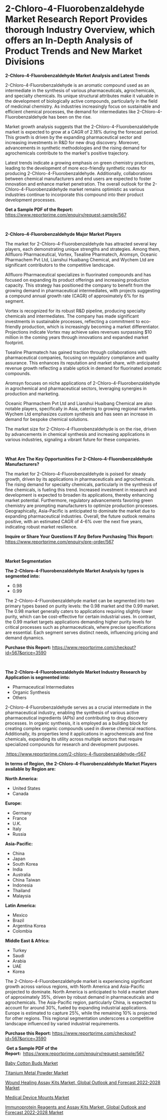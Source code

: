 <p><h1>2-Chloro-4-Fluorobenzaldehyde Market Research Report Provides thorough Industry Overview, which offers an In-Depth Analysis of Product Trends and New Market Divisions</h1></p><p><strong>2-Chloro-4-Fluorobenzaldehyde Market Analysis and Latest Trends</strong></p>
<p><p>2-Chloro-4-Fluorobenzaldehyde is an aromatic compound used as an intermediate in the synthesis of various pharmaceuticals, agrochemicals, and specialty chemicals. Its unique structural attributes make it valuable in the development of biologically active compounds, particularly in the field of medicinal chemistry. As industries increasingly focus on sustainable and efficient chemical processes, the demand for intermediates like 2-Chloro-4-Fluorobenzaldehyde has been on the rise.</p><p>Market growth analysis suggests that the 2-Chloro-4-Fluorobenzaldehyde market is expected to grow at a CAGR of 2.18% during the forecast period. This growth is driven by the expanding pharmaceutical sector and increasing investments in R&D for new drug discovery. Moreover, advancements in synthetic methodologies and the rising demand for agrochemicals contribute to the market's positive trajectory.</p><p>Latest trends indicate a growing emphasis on green chemistry practices, leading to the development of more eco-friendly synthetic routes for producing 2-Chloro-4-Fluorobenzaldehyde. Additionally, collaborations between chemical manufacturers and end users are expected to foster innovation and enhance market penetration. The overall outlook for the 2-Chloro-4-Fluorobenzaldehyde market remains optimistic as various industries continue to incorporate this compound into their product development processes.</p></p>
<p><strong>Get a Sample PDF of the Report:&nbsp;</strong> <a href="https://www.reportprime.com/enquiry/request-sample/567">https://www.reportprime.com/enquiry/request-sample/567</a></p>
<p>&nbsp;</p>
<p><strong>2-Chloro-4-Fluorobenzaldehyde Major Market Players</strong></p>
<p><p>The market for 2-Chloro-4-Fluorobenzaldehyde has attracted several key players, each demonstrating unique strengths and strategies. Among them, Allfluoro Pharmaceutical, Vortex, Tsealine Pharmatech, Aromsyn, Oceanic Pharmachem Pvt Ltd, Lianshui Huaibang Chemical, and Wychem Ltd are significant contributors to the competitive landscape.</p><p>Allfluoro Pharmaceutical specializes in fluorinated compounds and has focused on expanding its product offerings and increasing production capacity. This strategy has positioned the company to benefit from the growing demand in pharmaceutical intermediates, with projects suggesting a compound annual growth rate (CAGR) of approximately 6% for its segment.</p><p>Vortex is recognized for its robust R&D pipeline, producing specialty chemicals and intermediates. The company has made significant investments in sustainable processes, reflecting a commitment to eco-friendly production, which is increasingly becoming a market differentiator. Projections indicate Vortex may achieve sales revenues surpassing $10 million in the coming years through innovations and expanded market footprint.</p><p>Tsealine Pharmatech has gained traction through collaborations with pharmaceutical companies, focusing on regulatory compliance and quality assurance. This enhances its reputation and market share, with anticipated revenue growth reflecting a stable uptick in demand for fluorinated aromatic compounds.</p><p>Aromsyn focuses on niche applications of 2-Chloro-4-Fluorobenzaldehyde in agrochemical and pharmaceutical sectors, leveraging synergies in production and marketing.</p><p>Oceanic Pharmachem Pvt Ltd and Lianshui Huaibang Chemical are also notable players, specifically in Asia, catering to growing regional markets. Wychem Ltd emphasizes custom synthesis and has seen an increase in demand for bespoke chemical solutions.</p><p>The market size for 2-Chloro-4-Fluorobenzaldehyde is on the rise, driven by advancements in chemical synthesis and increasing applications in various industries, signaling a vibrant future for these companies.</p></p>
<p>&nbsp;</p>
<p><strong>What Are The Key Opportunities For 2-Chloro-4-Fluorobenzaldehyde Manufacturers?</strong></p>
<p><p>The market for 2-Chloro-4-Fluorobenzaldehyde is poised for steady growth, driven by its applications in pharmaceuticals and agrochemicals. The rising demand for specialty chemicals, particularly in the synthesis of fine chemicals, is fueling this trend. Increased investment in research and development is expected to broaden its applications, thereby enhancing market potential. Furthermore, regulatory advancements favoring green chemistry are prompting manufacturers to optimize production processes. Geographically, Asia-Pacific is anticipated to dominate the market due to expanding pharmaceutical industries. Overall, the future outlook remains positive, with an estimated CAGR of 4-6% over the next five years, indicating robust market resilience.</p></p>
<p><strong>Inquire or Share Your Questions If Any Before Purchasing This Report:</strong> <a href="https://www.reportprime.com/enquiry/pre-order/567">https://www.reportprime.com/enquiry/pre-order/567</a></p>
<p>&nbsp;</p>
<p><strong>Market Segmentation</strong></p>
<p><strong>The 2-Chloro-4-Fluorobenzaldehyde Market Analysis by types is segmented into:</strong></p>
<p><ul><li>0.98</li><li>0.99</li></ul></p>
<p><p>The 2-Chloro-4-Fluorobenzaldehyde market can be segmented into two primary types based on purity levels: the 0.98 market and the 0.99 market. The 0.98 market generally caters to applications requiring slightly lower purity, which can be cost-effective for certain industrial uses. In contrast, the 0.99 market targets applications demanding higher purity levels for critical processes such as pharmaceuticals, where precise specifications are essential. Each segment serves distinct needs, influencing pricing and demand dynamics.</p></p>
<p><strong>Purchase this Report:&nbsp;</strong><a href="https://www.reportprime.com/checkout?id=567&price=3590">https://www.reportprime.com/checkout?id=567&price=3590</a></p>
<p>&nbsp;</p>
<p><strong>The 2-Chloro-4-Fluorobenzaldehyde Market Industry Research by Application is segmented into:</strong></p>
<p><ul><li>Pharmaceutical Intermediates</li><li>Organic Synthesis</li><li>Others</li></ul></p>
<p><p>2-Chloro-4-Fluorobenzaldehyde serves as a crucial intermediate in the pharmaceutical industry, enabling the synthesis of various active pharmaceutical ingredients (APIs) and contributing to drug discovery processes. In organic synthesis, it is employed as a building block for creating complex organic compounds used in diverse chemical reactions. Additionally, its properties lend it applications in agrochemicals and fine chemicals, expanding its utility across multiple sectors that require specialized compounds for research and development purposes.</p></p>
<p><a href="https://www.reportprime.com/2-chloro-4-fluorobenzaldehyde-r567">&nbsp;https://www.reportprime.com/2-chloro-4-fluorobenzaldehyde-r567</a></p>
<p><strong>In terms of Region, the 2-Chloro-4-Fluorobenzaldehyde Market Players available by Region are:</strong></p>
<p>
    <p> <strong> North America: </strong>
        <ul>
            <li>United States</li>
            <li>Canada</li>
        </ul>
        </p> 
    <p> <strong> Europe: </strong>
        <ul>
            <li>Germany</li>
            <li>France</li>
            <li>U.K.</li>
            <li>Italy</li>
            <li>Russia</li>
        </ul>
        </p> 
    <p> <strong> Asia-Pacific: </strong>
        <ul>
            <li>China</li>
            <li>Japan</li>
            <li>South Korea</li>
            <li>India</li>
            <li>Australia</li>
            <li>China Taiwan</li>
            <li>Indonesia</li>
            <li>Thailand</li>
            <li>Malaysia</li>
        </ul>
        </p> 
    <p> <strong> Latin America: </strong>
        <ul>
            <li>Mexico</li>
            <li>Brazil</li>
            <li>Argentina Korea</li>
            <li>Colombia</li>
        </ul>
        </p> 
    <p> <strong> Middle East & Africa: </strong>
        <ul>
            <li>Turkey</li>
            <li>Saudi</li>
            <li>Arabia</li>
            <li>UAE</li>
            <li>Korea</li>
        </ul>
    </p>
    </p>
<p><p>The 2-Chloro-4-Fluorobenzaldehyde market is experiencing significant growth across various regions, with North America and Asia-Pacific projected to dominate. North America is anticipated to hold a market share of approximately 35%, driven by robust demand in pharmaceuticals and agrochemicals. The Asia-Pacific region, particularly China, is expected to account for around 30%, fueled by expanding industrial applications. Europe is estimated to capture 25%, while the remaining 10% is projected for other regions. This regional segmentation underscores a competitive landscape influenced by varied industrial requirements.</p></p>
<p><strong>Purchase this Report: </strong><a href="https://www.reportprime.com/checkout?id=567&price=3590">https://www.reportprime.com/checkout?id=567&price=3590</a></p>
<p>&nbsp;<strong>Get a Sample PDF of the Report:&nbsp;&nbsp;</strong><a href="https://www.reportprime.com/enquiry/request-sample/567">https://www.reportprime.com/enquiry/request-sample/567</a></p>
<p><strong></strong></p>
<p><p><a href="https://issuu.com/reportprime-2/docs/baby-cotton-buds-market-size-2030.p_d51c3a26b89e2e">Baby Cotton Buds Market</a></p><p><a href="https://github.com/marloy8/Market-Research-Report-List-6/blob/main/titanium-metal-powder-market.md">Titanium Metal Powder Market</a></p><p><a href="https://medium.com/@luke.bailey5468/the-global-wound-healing-assay-kits-market-global-outlook-and-forecast-2022-2028-market-is-f293663699e6">Wound Healing Assay Kits Market, Global Outlook and Forecast 2022-2028 Market</a></p><p><a href="https://www.linkedin.com/pulse/emerging-opportunities-challenges-global-medical-device-sngge?trackingId=N2JuQt9%2FTl%2B%2FA313qATHMw%3D%3D">Medical Device Mounts Market</a></p><p><a href="https://medium.com/@luke.bailey5468/this-report-aims-to-provide-a-comprehensive-presentation-of-the-global-market-for-immunoprotein-5bd47a64cb0d">Immunoprotein Reagents and Assay Kits Market, Global Outlook and Forecast 2022-2028 Market</a></p></p>